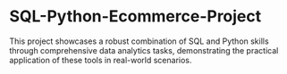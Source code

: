 # SQL-Python-Ecommerce-Project
 This project showcases a robust combination of SQL and Python skills through comprehensive data analytics tasks, demonstrating the practical application of these tools in real-world scenarios.

